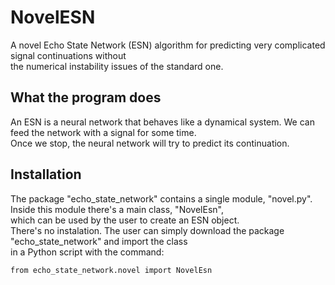 # NovelESN
A novel Echo State Network (ESN) algorithm for predicting very complicated signal continuations without   
the numerical instability issues of the standard one.

## What the program does
An ESN is a neural network that behaves like a dynamical system. We can feed the network with a signal for some time.  
Once we stop, the neural network will try to predict its continuation.

## Installation
The package "echo_state_network" contains a single module, "novel.py". Inside this module there's a main class, "NovelEsn",  
which can be used by the user to create an ESN object.  
There's no instalation. The user can simply download the package "echo_state_network" and import the class   
in a Python script with the command:  
```
from echo_state_network.novel import NovelEsn
```
